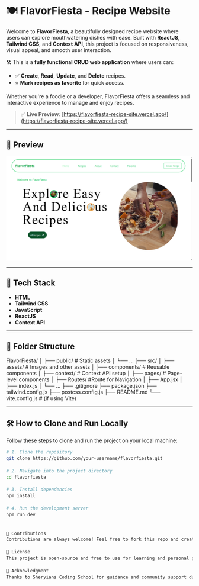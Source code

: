 # 🍽️ FlavorFiesta - Recipe Website

Welcome to **FlavorFiesta**, a beautifully designed recipe website where users can explore mouthwatering dishes with ease. Built with **ReactJS**, **Tailwind CSS**, and **Context API**, this project is focused on responsiveness, visual appeal, and smooth user interaction.

🛠️ This is a **fully functional CRUD web application** where users can:

- ✅ **Create**, **Read**, **Update**, and **Delete** recipes.
- ⭐ **Mark recipes as favorite** for quick access.

Whether you're a foodie or a developer, FlavorFiesta offers a seamless and interactive experience to manage and enjoy recipes.

> ✅ **Live Preview**: [https://flavorfiesta-recipe-site.vercel.app/](https://flavorfiesta-recipe-site.vercel.app/)

---

## 📸 Preview

![Website Preview](https://github.com/sahil-Rathore10/Recipe-React-project/blob/main/src/assets/preview.png)

---

## 🚀 Tech Stack

- **HTML**
- **Tailwind CSS**
- **JavaScript**
- **ReactJS**
- **Context API**

---

## 📂 Folder Structure

FlavorFiesta/
│
├── public/ # Static assets
│ └── ...
├── src/
│ ├── assets/ # Images and other assets
│ ├── components/ # Reusable components
│ ├── context/ # Context API setup
│ ├── pages/ # Page-level components
│ ├── Routes/ #Route for Navigation
│ ├── App.jsx
│ ├── index.js
│ └── ...
├── .gitignore
├── package.json
├── tailwind.config.js
├── postcss.config.js
├── README.md
└── vite.config.js # (if using Vite)

---

## 🛠️ How to Clone and Run Locally

Follow these steps to clone and run the project on your local machine:

```bash
# 1. Clone the repository
git clone https://github.com/your-username/flavorfiesta.git

# 2. Navigate into the project directory
cd flavorfiesta

# 3. Install dependencies
npm install

# 4. Run the development server
npm run dev


🤝 Contributions
Contributions are always welcome! Feel free to fork this repo and create a pull request.

📄 License
This project is open-source and free to use for learning and personal projects.

🙌 Acknowledgment
Thanks to Sheryians Coding School for guidance and community support during development.
```
